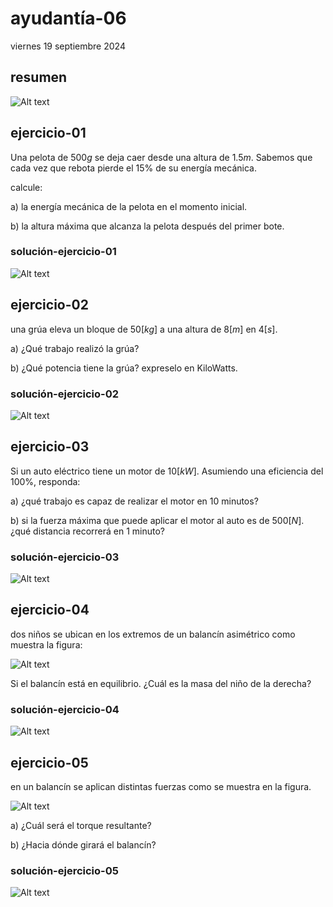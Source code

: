 # ayudantía-06

viernes 19 septiembre 2024

## resumen

![Alt text](./img/ayud-5-resumen.jpg)

## ejercicio-01

Una pelota de $500 g$ se deja caer desde una altura de $1.5 m$. Sabemos que cada vez que rebota pierde el 15% de su energía mecánica.

calcule:

a) la energía mecánica de la pelota en el momento inicial.

b) la altura máxima que alcanza la pelota después del primer bote.

### solución-ejercicio-01

![Alt text](./img/ayud05-ej04.jpg)

## ejercicio-02

una grúa eleva un bloque de $50[kg]$ a una altura de $8[m]$ en $4[s]$.

a) ¿Qué trabajo realizó la grúa?

b) ¿Qué potencia tiene la grúa? expreselo en KiloWatts.

### solución-ejercicio-02

![Alt text](./img/ayud05-ej05.jpg)

## ejercicio-03

Si un auto eléctrico tiene un motor de $10[kW]$. Asumiendo una eficiencia del 100%, responda:

a) ¿qué trabajo es capaz de realizar el motor en 10 minutos?

b) si la fuerza máxima que puede aplicar el motor al auto es de $500[N]$. ¿qué distancia recorrerá en 1 minuto?

### solución-ejercicio-03

![Alt text](./img/ej3.jpg)

## ejercicio-04

dos niños se ubican en los extremos de un balancín asimétrico como muestra la figura:

![Alt text](./img/balancin-2.jpg)

Si el balancín está en equilibrio. ¿Cuál es la masa del niño de la derecha?

### solución-ejercicio-04

![Alt text](./img/balancin-2-sol.jpg)

## ejercicio-05

en un balancín se aplican distintas fuerzas como se muestra en la figura.

![Alt text](./img/balancin-1.jpg)

a) ¿Cuál será el torque resultante?

b) ¿Hacia dónde girará el balancín?

### solución-ejercicio-05

![Alt text](./img/balancin-1-sol.jpg)
